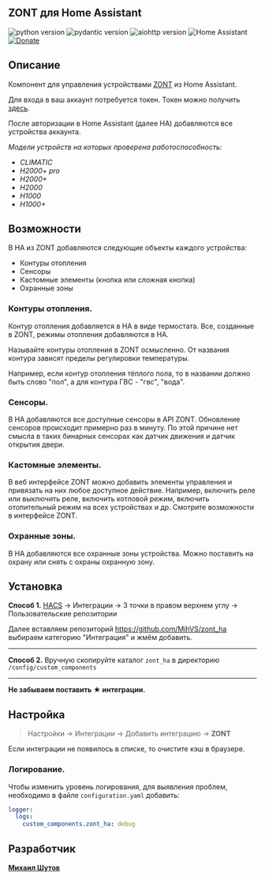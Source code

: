 ## ZONT для Home Assistant

![python version](https://img.shields.io/badge/Python-3.11-yellowgreen?style=plastic&logo=python)
![pydantic version](https://img.shields.io/badge/pydantic-ha-yellowgreen?style=plastic&logo=fastapi)
![aiohttp version](https://img.shields.io/badge/aiohttp-ha-yellowgreen?style=plastic)
![Home Assistant](https://img.shields.io/badge/HomeAssistant-latest-yellowgreen?style=plastic&logo=homeassistant)
[![Donate](https://img.shields.io/badge/donate-Tinkoff-FFDD2D.svg)](https://www.tinkoff.ru/rm/shutov.mikhail19/wUyu873109)

## Описание
Компонент для управления устройствами [ZONT](https://zont-online.ru/) из Home Assistant. 

Для входа в ваш аккаунт потребуется токен. Токен можно получить [здесь](https://lk.zont-online.ru/widget-api/v2).

После авторизации в Home Assistant (далее НА) добавляются все устройства аккаунта.

*Модели устройств на которых проверена работоспособность:*
* *CLIMATIC*
* *H2000+ pro*
* *H2000+*
* *H2000*
* *H1000*
* *H1000+*

## Возможности
В НА из ZONT добавляются следующие объекты каждого устройства:
* Контуры отопления
* Сенсоры
* Кастомные элементы (кнопка или сложная кнопка)
* Охранные зоны

### Контуры отопления.
Контур отопления добавляется в НА в виде термостата. Все, созданные в ZONT, режимы отопления добавляются в НА.

Называйте контуры отопления в ZONT осмысленно. От названия контура зависят пределы регулировки температуры.

Например, если контур отопления тёплого пола, то в названии должно быть слово "пол", а для контура ГВС - "гвс", "вода".

### Сенсоры.
В НА добавляются все доступные сенсоры в API ZONT.
Обновление сенсоров происходит примерно раз в минуту. 
По этой причине нет смысла в таких бинарных сенсорах как датчик движения и датчик открытия двери. 

### Кастомные элементы.
В веб интерфейсе ZONT можно добавить элементы управления и привязать на них любое доступное действие.
Например, включить реле или выключить реле, включить котловой режим, включить отопительный режим на всех устройствах и др.
Смотрите возможности в интерфейсе ZONT.

### Охранные зоны.
В НА добавляются все охранные зоны устройства. Можно поставить на охрану или снять с охраны охранную зону.

## Установка
**Способ 1.** [HACS](https://hacs.xyz/) -> Интеграции -> 3 точки в правом верхнем углу -> Пользовательские репозитории

Далее вставляем репозиторий https://github.com/MihVS/zont_ha выбираем категорию "Интеграция" и жмём добавить.
***
**Способ 2.** Вручную скопируйте каталог `zont_ha` в директорию `/config/custom_components`
***
**Не забываем поставить ★ интеграции.**

## Настройка
> Настройки -> Интеграции -> Добавить интеграцию -> **ZONT**
 
Если интеграции не появилось в списке, то очистите кэш в браузере.

### Логирование.
Чтобы изменить уровень логирования, для выявления проблем, необходимо в файле `configuration.yaml` добавить:
```yaml
logger:
  logs:
    custom_components.zont_ha: debug
```

## Разработчик
**[Михаил Шутов](https://github.com/mihvs)**

